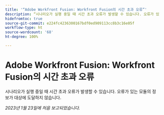 ```yaml
---
title: '“Adobe Workfront Fusion: Workfront Fusion의 시간 초과 오류”'
description: “시나리오가 실행 중일 때 시간 초과 오류가 발생할 수 있습니다. 오류가 있는 모듈의 정보가 대상에 도달하지 않습니다.”
hidefromtoc: true
source-git-commit: e224fc4236300167bdf0ed909113cc8b3c16e05f
workflow-type: ht
source-wordcount: '68'
ht-degree: 100%

---
```



# Adobe Workfront Fusion: Workfront Fusion의 시간 초과 오류

시나리오가 실행 중일 때 시간 초과 오류가 발생할 수 있습니다. 오류가 있는 모듈의 정보가 대상에 도달하지 않습니다.

_2023년 1월 23일에 처음 보고되었습니다._

